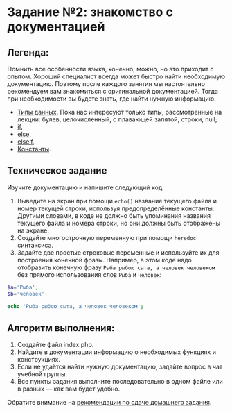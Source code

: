 # Задание №2: знакомство с документацией

## Легенда:
Помнить все особенности языка, конечно, можно, но это приходит с опытом. 
Хороший специалист всегда может быстро найти необходимую документацию. 
Поэтому после каждого занятия мы настоятельно рекомендуем вам знакомиться с оригинальной документацией. Тогда при необходимости вы будете знать, где найти нужную информацию. 
* [Типы данных](https://www.php.net/manual/ru/language.types.php). Пока нас интересуют только типы, рассмотренные на лекции: булев, целочисленный, с плавающей запятой, строки, null;
* [if](https://www.php.net/manual/ru/control-structures.if.php),
* [else](https://www.php.net/manual/ru/control-structures.else.php),
* [elseif](https://www.php.net/manual/ru/control-structures.elseif.php),
* [Константы](https://www.php.net/manual/ru/language.constants.php).

## Техническое задание
Изучите документацию и напишите следующий код:
1. Выведите на экран при помощи `echo()` название текущего файла и номер текущей строки, используя предопределённые константы.
Другими словами, в коде не должно быть упоминания названия текущего файла и номера строки, но они должны быть отображены на экране.  
1. Создайте многострочную переменную при помощи `heredoc` синтаксиса. 
1. Задайте две простые строковые переменные и используйте их для построения конечной фразы.
Например, в этом коде надо отобразить конечную фразу `Рыба рыбою сыта, а человек человеком` без прямого использования слов `Рыба` и `человек`:
```php
$a='Рыба';
$b='человек';

echo 'Рыба рыбою сыта, а человек человеком';
```

## Алгоритм выполнения:
1. Создайте файл index.php.
1. Найдите в документации информацию о необходимых функциях и конструкциях. 
1. Если не удаётся найти нужную документацию, задайте вопрос в чат учебной группы.
1. Все пункты задания выполните последовательно в одном файле или в разных — как вам будет удобно. 


Обратите внимание на [рекомендации по сдаче домашнего задания](../homework.md).
